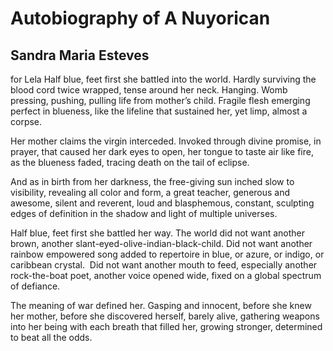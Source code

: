 # Autobiography of A Nuyorican
## Sandra Maria Esteves
for Lela
Half blue, feet first
she battled into the world.
Hardly surviving the blood cord twice wrapped,
tense around her neck. Hanging.
Womb pressing, pushing,
pulling life from mother’s child.
Fragile flesh emerging perfect in blueness,
like the lifeline that sustained her,
yet limp, almost a corpse.

Her mother claims the virgin interceded.
Invoked through divine promise, in prayer,
that caused her dark eyes to open,
her tongue to taste air like fire,
as the blueness faded,
tracing death on the tail of eclipse.

And as in birth from her darkness,
the free-giving sun inched slow to visibility,
revealing all color and form,
a great teacher, generous and awesome,
silent and reverent, loud and blasphemous,
constant,
sculpting edges of definition
in the shadow and light of multiple universes.

Half blue, feet first
she battled her way.
The world did not want another brown,
another slant-eyed-olive-indian-black-child.
Did not want another rainbow empowered song
added to repertoire in blue,
or azure, or indigo,
or caribbean crystal.
 Did not want another mouth to feed,
especially another rock-the-boat poet,
another voice opened wide,
fixed on a global spectrum of defiance.

The meaning of war defined her. Gasping and innocent,
before she knew her mother,
before she discovered herself, barely alive,
gathering weapons into her being with each breath that filled her,
growing stronger,
determined
to beat all the odds.